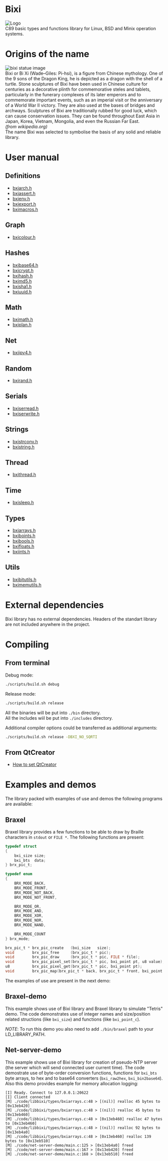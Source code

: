 # Bixi
![Logo](images/logosmall.png)\
C89 basic types and functions library for Linux, BSD and Minix operation systems.

# Origins of the name
![bixi statue image](https://upload.wikimedia.org/wikipedia/commons/thumb/7/72/Minzu-zhengqi-haoran-changcun-Bixi-3565.jpg/220px-Minzu-zhengqi-haoran-changcun-Bixi-3565.jpg "bixi statue")\
Bixi or Bi Xi (Wade–Giles: Pi-hsi), is a figure from Chinese mythology. One of the 9 sons of the Dragon King, he is depicted as a dragon with the shell of a turtle. Stone sculptures of Bixi have been used in Chinese culture for centuries as a decorative plinth for commemorative steles and tablets, particularly in the funerary complexes of its later emperors and to commemorate important events, such as an imperial visit or the anniversary of a World War II victory. They are also used at the bases of bridges and archways. Sculptures of Bixi are traditionally rubbed for good luck, which can cause conservation issues. They can be found throughout East Asia in Japan, Korea, Vietnam, Mongolia, and even the Russian Far East.\
_(from wikipedia.org)_\
The name Bixi was selected to symbolise the basis of any solid and reliable library.

# User manual

## Definitions
* [bxiarch.h](/docs/manual/definitions/bxiarch.md)
* [bxiassert.h](/docs/manual/definitions/bxiassert.md)
* [bxienv.h](/docs/manual/definitions/bxienv.md)
* [bxiexport.h](/docs/manual/definitions/bxiexport.md)
* [bximacros.h](/docs/manual/definitions/bximacros.md)

## Graph
* [bxicolour.h](/docs/manual/graph/bxicolour.md)

## Hashes
* [bxibase64.h](/docs/manual/hashes/bxibase64.md)
* [bxicrypt.h](/docs/manual/hashes/bxicrypt.md)
* [bxihash.h](/docs/manual/hashes/bxihash.md)
* [bximd5.h](/docs/manual/hashes/bximd5.md)
* [bxisha1.h](/docs/manual/hashes/bxisha1.md)
* [bxiuuid.h](/docs/manual/hashes/bxiuuid.md)

## Math
* [bximath.h](/docs/manual/math/bximath.md)
* [bxiplan.h](/docs/manual/math/bxiplan.md)

## Net
* [bxiipv4.h](/docs/manual/net/bxiipv4.md)

## Random
* [bxirand.h](/docs/manual/random/bxirand.md)

## Serials
* [bxiserread.h](/docs/manual/serials/bxiserread.md)
* [bxiserwrite.h](/docs/manual/serials/bxiserwrite.md)

## Strings
* [bxistrconv.h](/docs/manual/strings/bxistrconv.md)
* [bxistring.h](/docs/manual/strings/bxistring.md)

## Thread
* [bxithread.h](/docs/manual/thread/bxithread.md)

## Time
* [bxisleep.h](/docs/manual/time/bxisleep.md)

## Types
* [bxiarrays.h](/docs/manual/types/bxiarrays.md)
* [bxiboints.h](/docs/manual/types/bxiboints.md)
* [bxibools.h](/docs/manual/types/bxibools.md)
* [bxifloats.h](/docs/manual/types/bxifloats.md)
* [bxiints.h](/docs/manual/types/bxiints.md)

## Utils
* [bxibitutils.h](/docs/manual/utils/bxibitutils.md)
* [bximemutils.h](/docs/manual/utils/bximemutils.md)

# External dependencies

Bixi library has no external dependencies. Headers of the standart library are
not included anywhere in the project.

# Compiling

## From terminal

Debug mode:
```sh
./scripts/build.sh debug
```
Release mode:
```sh
./scripts/build.sh release
```
All the binaries will be put into `./bin` directory.\
All the includes wiil be put into `./includes` directory.

Additional compiler options could be transferred as additional arguments:
```sh
./scripts/build.sh release -DBXI_NO_SQRTI
```

## From QtCreator

* [How to set QtCreator](/docs/manual/qtcreator.md)

# Examples and demos

The library packed with examples of use and demos the following programs are available:

## Braxel

Braxel library provides a few functions to be able to draw by Braille characters in `stdout` or `FILE *`. The following functions are present:

```c
typedef struct
{
    bxi_size size;
    bxi_bts  data;
} brx_pic_t;

typedef enum
{
    BRX_MODE_BACK,
    BRX_MODE_FRONT,
    BRX_MODE_NOT_BACK,
    BRX_MODE_NOT_FRONT,

    BRX_MODE_OR,
    BRX_MODE_AND,
    BRX_MODE_XOR,
    BRX_MODE_NOR,
    BRX_MODE_NAND,

    BRX_MODE_COUNT
} brx_mode;
```
```c
brx_pic_t * brx_pic_create   (bxi_size   size);
void        brx_pic_free     (brx_pic_t * pic);
void        brx_pic_draw     (brx_pic_t * pic, FILE * file);
void        brx_pic_pixel_set(brx_pic_t * pic, bxi_point pt, u8 value);
u8          brx_pic_pixel_get(brx_pic_t * pic, bxi_point pt);
void        brx_pic_map(brx_pic_t * back, brx_pic_t * front, bxi_point pt, brx_mode mode);
```

The examples of use are present in the next demo:

## Braxel-demo

This example shows use of Bixi library and Braxel library to simulate "Tetris" demo. The code demonstrates use of integer names and size/position related structions (like `bxi_size`) and functions (like `bxi_point_c`).

*NOTE*: To run this demo you also need to add `./bin/braxel` path to your LD_LIBRARY_PATH.

## Net-server-demo

This example shows use of Bixi library for creation of pseudo-NTP server (the server which will send connected user current time). The code demostrate use of byte-order conversion functions, functions for `bxi_bts` byte arrays, to hex and to base64 converters (`bxi_raw2hex`, `bxi_bin2base64`). Also this demo provides example for memory allocation logging:
```
[I] Ready. Connect to 127.0.0.1:20622
[I] Client connected
[M] ./code/libbixi/types/bxiarrays.c:48 > [(nil)] realloc 45 bytes to [0x13eb420]
[M] ./code/libbixi/types/bxiarrays.c:48 > [(nil)] realloc 45 bytes to [0x13eb460]
[M] ./code/libbixi/types/bxiarrays.c:48 > [0x13eb460] realloc 47 bytes to [0x13eb460]
[M] ./code/libbixi/types/bxiarrays.c:48 > [(nil)] realloc 92 bytes to [0x13eb4a0]
[M] ./code/libbixi/types/bxiarrays.c:48 > [0x13eb460] realloc 139 bytes to [0x13eb510]
[M] ./code/net-server-demo/main.c:125 > [0x13eb4a0] freed
[M] ./code/net-server-demo/main.c:167 > [0x13eb420] freed
[M] ./code/net-server-demo/main.c:168 > [0x13eb510] freed
```
